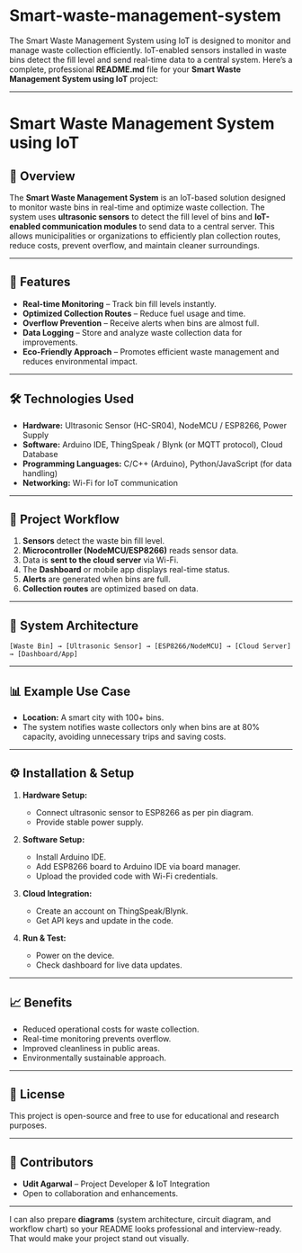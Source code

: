 # Smart-waste-management-system
The Smart Waste Management System using IoT is designed to monitor and manage waste collection efficiently. IoT-enabled sensors installed in waste bins detect the fill level and send real-time data to a central system.
Here’s a complete, professional **README.md** file for your **Smart Waste Management System using IoT** project:

---

# **Smart Waste Management System using IoT**

## 📌 Overview

The **Smart Waste Management System** is an IoT-based solution designed to monitor waste bins in real-time and optimize waste collection. The system uses **ultrasonic sensors** to detect the fill level of bins and **IoT-enabled communication modules** to send data to a central server. This allows municipalities or organizations to efficiently plan collection routes, reduce costs, prevent overflow, and maintain cleaner surroundings.

---

## 🚀 Features

* **Real-time Monitoring** – Track bin fill levels instantly.
* **Optimized Collection Routes** – Reduce fuel usage and time.
* **Overflow Prevention** – Receive alerts when bins are almost full.
* **Data Logging** – Store and analyze waste collection data for improvements.
* **Eco-Friendly Approach** – Promotes efficient waste management and reduces environmental impact.

---

## 🛠️ Technologies Used

* **Hardware:** Ultrasonic Sensor (HC-SR04), NodeMCU / ESP8266, Power Supply
* **Software:** Arduino IDE, ThingSpeak / Blynk (or MQTT protocol), Cloud Database
* **Programming Languages:** C/C++ (Arduino), Python/JavaScript (for data handling)
* **Networking:** Wi-Fi for IoT communication

---

## 📂 Project Workflow

1. **Sensors** detect the waste bin fill level.
2. **Microcontroller (NodeMCU/ESP8266)** reads sensor data.
3. Data is **sent to the cloud server** via Wi-Fi.
4. The **Dashboard** or mobile app displays real-time status.
5. **Alerts** are generated when bins are full.
6. **Collection routes** are optimized based on data.

---

## 📸 System Architecture

```
[Waste Bin] → [Ultrasonic Sensor] → [ESP8266/NodeMCU] → [Cloud Server] → [Dashboard/App]
```

---

## 📊 Example Use Case

* **Location:** A smart city with 100+ bins.
* The system notifies waste collectors only when bins are at 80% capacity, avoiding unnecessary trips and saving costs.

---

## ⚙️ Installation & Setup

1. **Hardware Setup:**

   * Connect ultrasonic sensor to ESP8266 as per pin diagram.
   * Provide stable power supply.
2. **Software Setup:**

   * Install Arduino IDE.
   * Add ESP8266 board to Arduino IDE via board manager.
   * Upload the provided code with Wi-Fi credentials.
3. **Cloud Integration:**

   * Create an account on ThingSpeak/Blynk.
   * Get API keys and update in the code.
4. **Run & Test:**

   * Power on the device.
   * Check dashboard for live data updates.

---

## 📈 Benefits

* Reduced operational costs for waste collection.
* Real-time monitoring prevents overflow.
* Improved cleanliness in public areas.
* Environmentally sustainable approach.

---

## 📜 License

This project is open-source and free to use for educational and research purposes.

---

## 🤝 Contributors

* **Udit Agarwal** – Project Developer & IoT Integration
* Open to collaboration and enhancements.

---

I can also prepare **diagrams** (system architecture, circuit diagram, and workflow chart) so your README looks professional and interview-ready. That would make your project stand out visually.
